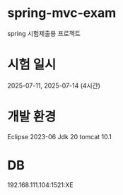 # spring-mvc-exam
spring 시험제출용 프로젝트

# 시험 일시
2025-07-11, 2025-07-14 (4시간)

# 개발 환경
Eclipse 2023-06
Jdk 20
tomcat 10.1

# DB 
192.168.111.104:1521:XE
